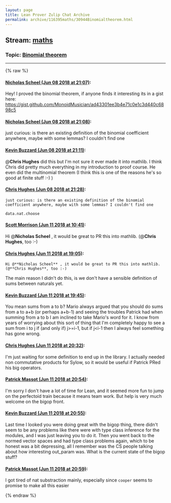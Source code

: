```yaml
---
layout: page
title: Lean Prover Zulip Chat Archive 
permalink: archive/116395maths/30944Binomialtheorem.html
---
```


## Stream: [maths](index.html)
### Topic: [Binomial theorem](30944Binomialtheorem.html)

---


{% raw %}
#### [ Nicholas Scheel (Jun 08 2018 at 21:07)](https://leanprover.zulipchat.com/#narrow/stream/116395-maths/topic/Binomial%20theorem/near/127788179):
Hey! I proved the binomial theorem, if anyone finds it interesting its in a gist here: https://gist.github.com/MonoidMusician/ad43301ee3b4e71c0e1c3d440c6898c5

#### [ Nicholas Scheel (Jun 08 2018 at 21:08)](https://leanprover.zulipchat.com/#narrow/stream/116395-maths/topic/Binomial%20theorem/near/127788226):
just curious: is there an existing definition of the binomial coefficient anywhere, maybe with some lemmas? I couldn't find one

#### [ Kevin Buzzard (Jun 08 2018 at 21:11)](https://leanprover.zulipchat.com/#narrow/stream/116395-maths/topic/Binomial%20theorem/near/127788345):
@**Chris Hughes** did this but I'm not sure it ever made it into mathlib. I think Chris did pretty much everything in my introduction to proof course. He even did the multinomial theorem (I think this is one of the reasons he's so good at finite stuff :-) )

#### [ Chris Hughes (Jun 08 2018 at 21:28)](https://leanprover.zulipchat.com/#narrow/stream/116395-maths/topic/Binomial%20theorem/near/127789175):
```quote
just curious: is there an existing definition of the binomial coefficient anywhere, maybe with some lemmas? I couldn't find one
```
`data.nat.choose`

#### [ Scott Morrison (Jun 11 2018 at 10:41)](https://leanprover.zulipchat.com/#narrow/stream/116395-maths/topic/Binomial%20theorem/near/127889314):
Hi @**Nicholas Scheel** , it would be great to PR this into mathlib. (@**Chris Hughes**, too :-)

#### [ Chris Hughes (Jun 11 2018 at 19:05)](https://leanprover.zulipchat.com/#narrow/stream/116395-maths/topic/Binomial%20theorem/near/127908813):
```quote
Hi @**Nicholas Scheel** , it would be great to PR this into mathlib. (@**Chris Hughes**, too :-)
```
The main reason I didn't do this, is we don't have a sensible definition of sums between naturals yet.

#### [ Kevin Buzzard (Jun 11 2018 at 19:45)](https://leanprover.zulipchat.com/#narrow/stream/116395-maths/topic/Binomial%20theorem/near/127910585):
You mean sums from a to b? Mario always argued that you should do sums from a to a+b (or perhaps a+b-1) and seeing the troubles Patrick had when summing from a to b I am inclined to take Mario's word for it. I know from years of worrying about this sort of thing that I'm completely happy to see a sum from i to j if (and only if) j>=i-1, but if j<i-1 then I always feel something has gone wrong.

#### [ Chris Hughes (Jun 11 2018 at 20:32)](https://leanprover.zulipchat.com/#narrow/stream/116395-maths/topic/Binomial%20theorem/near/127912967):
I'm just waiting for some definition to end up in the library. I actually needed non commutative products for Sylow, so it would be useful if Patrick PRed his big operators.

#### [ Patrick Massot (Jun 11 2018 at 20:54)](https://leanprover.zulipchat.com/#narrow/stream/116395-maths/topic/Binomial%20theorem/near/127914048):
I'm sorry I don't have a lot of time for Lean, and it seemed more fun to jump on the perfectoid train because it means team work. But help is very much welcome on the bigop front.

#### [ Kevin Buzzard (Jun 11 2018 at 20:55)](https://leanprover.zulipchat.com/#narrow/stream/116395-maths/topic/Binomial%20theorem/near/127914094):
Last time I looked you were doing great with the bigop thing, there didn't seem to be any problems like there were with type class inference for the modules, and I was just leaving you to do it. Then you went back to the normed vector spaces and had type class problems again, which to be honest was a bit depressing, all I remember was the CS people talking about how interesting out_param was. What is the current state of the bigop stuff?

#### [ Patrick Massot (Jun 11 2018 at 20:59)](https://leanprover.zulipchat.com/#narrow/stream/116395-maths/topic/Binomial%20theorem/near/127914287):
I got tired of nat substraction mainly, especially since `cooper` seems to promise to make all this easier


{% endraw %}
